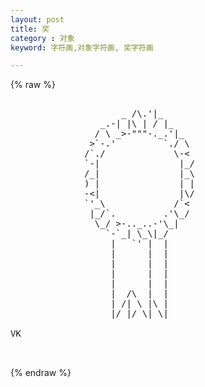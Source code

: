 ```yaml
---
layout: post
title: 奖
category : 对象
keyword: 字符画,对象字符画, 奖字符画

---
```

{% raw %}
<pre>

                     _ /\.'|_
                 _.-| |\ | / |_
                / \ _>-"""-._.'|_
               >`-.'         `./ \
              /`./             \-<
              `-|               |_/
              /_|               |_\
              ) |               | |
              -<|               |\/
              `'_\             /`<
               |_/`.         .'\_/
                \_/ >-.._..-'\_|
                  `-`_| \_\|_/
                   |   `' |  |
                   |      |  |
                   |      |  |
                   |      |  |
                   |      |  |
                   |  /\  |  |
                   | /| \ |\ |
                   |/ |/ \| \|

VK

 </pre>
{% endraw %}
